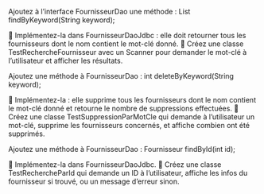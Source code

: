 Ajoutez à l’interface FournisseurDao une méthode :
List<Fournisseur> findByKeyword(String keyword);

🔹 Implémentez-la dans FournisseurDaoJdbc : elle doit retourner tous les fournisseurs dont le nom contient le mot-clé donné.
🔹 Créez une classe TestRechercheFournisseur avec un Scanner pour demander le mot-clé à l’utilisateur et afficher les résultats.


Ajoutez une méthode à FournisseurDao :
int deleteByKeyword(String keyword);

🔹 Implémentez-la : elle supprime tous les fournisseurs dont le nom contient le mot-clé donné et retourne le nombre de suppressions effectuées.
🔹 Créez une classe TestSuppressionParMotCle qui demande à l’utilisateur un mot-clé, supprime les fournisseurs concernés, et affiche combien ont été supprimés.


Ajoutez une méthode à FournisseurDao :
Fournisseur findById(int id);

🔹 Implémentez-la dans FournisseurDaoJdbc.
🔹 Créez une classe TestRechercheParId qui demande un ID à l’utilisateur, affiche les infos du fournisseur si trouvé, ou un message d’erreur sinon.